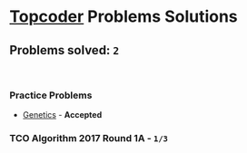 # [Topcoder](https://www.topcoder.com) Problems Solutions
## Problems solved: `2`

<br>

### Practice Problems
- [Genetics](https://github.com/kantuni/Topcoder/tree/master/Genetics) - **Accepted**

### TCO Algorithm 2017 Round 1A - `1/3`
